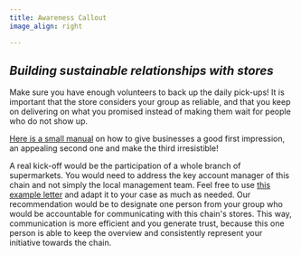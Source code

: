 ```yaml
---
title: Awareness Callout
image_align: right

---
```



## <div class="fa fa-briefcase"></div> _Building sustainable relationships with stores_
Make sure you have enough volunteers to back up the daily pick-ups! It is important that the store considers your group as reliable, and that you keep on delivering on what you promised instead of making them wait for people who do not show up.

<a href="https://yunity.atlassian.net/wiki/spaces/FSINT/pages/46203075/How+to+build+and+maintain+cooperations+with+stores" target="_blank">Here is a small manual</a> on how to give businesses a good first impression, an appealing second one and make the third irresistible!

A real kick-off would be the participation of a whole branch of supermarkets. You would need to address the key account manager of this chain and not simply the local management team. Feel free to use <a href="https://yunity.atlassian.net/wiki/spaces/FSINT/pages/93497044/Example+letter+to+a+chain+HQ" target="_blank">this example letter</a> and adapt it to your case as much as needed. Our recommendation would be to designate one person from your group who would be accountable for communicating with this chain's stores. This way, communication is more efficient and you generate trust, because this one person is able to keep the overview and consistently represent your initiative towards the chain.

